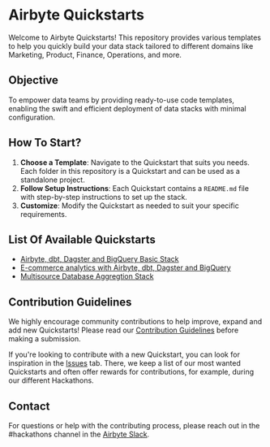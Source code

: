 # Airbyte Quickstarts

Welcome to Airbyte Quickstarts! This repository provides various templates to help you quickly build your data stack tailored to different domains like Marketing, Product, Finance, Operations, and more.

## Objective

To empower data teams by providing ready-to-use code templates, enabling the swift and efficient deployment of data stacks with minimal configuration.

## How To Start?

1. **Choose a Template**: Navigate to the Quickstart that suits you needs. Each folder in this repository is a Quickstart and can be used as a standalone project.
2. **Follow Setup Instructions**: Each Quickstart contains a `README.md` file with step-by-step instructions to set up the stack.
3. **Customize**: Modify the Quickstart as needed to suit your specific requirements.

## List Of Available Quickstarts

- [Airbyte, dbt, Dagster and BigQuery Basic Stack](./airbyte_dbt_dagster)
- [E-commerce analytics with Airbyte, dbt, Dagster and BigQuery](./ecommerce_analytics_bigquery)
- [Multisource Database Aggregtion Stack](./multisource_aggregation)

## Contribution Guidelines

We highly encourage community contributions to help improve, expand and add new Quickstarts! Please read our [Contribution Guidelines](CONTRIBUTING.md) before making a submission.

If you're looking to contribute with a new Quickstart, you can look for inspiration in the [Issues](https://github.com/airbytehq/quickstarts/issues) tab. There, we keep a list of our most wanted Quickstarts and often offer rewards for contributions, for example, during our different Hackathons.

## Contact

For questions or help with the contributing process, please reach out in the #hackathons channel in the [Airbyte Slack](https://airbytehq.slack.com/).